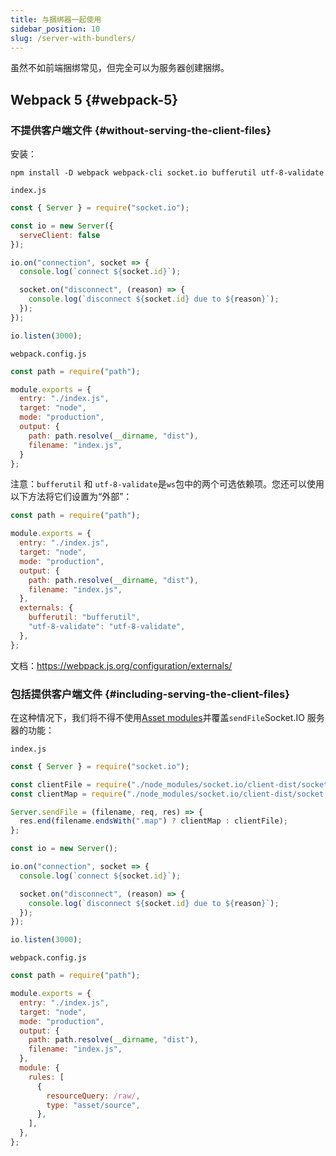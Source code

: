 ```yaml
---
title: 与捆绑器一起使用
sidebar_position: 10
slug: /server-with-bundlers/
---
```


虽然不如前端捆绑常见，但完全可以为服务器创建捆绑。

## Webpack 5 {#webpack-5}

### 不提供客户端文件 {#without-serving-the-client-files}

安装：

```
npm install -D webpack webpack-cli socket.io bufferutil utf-8-validate
```

`index.js`

```js
const { Server } = require("socket.io");

const io = new Server({
  serveClient: false
});

io.on("connection", socket => {
  console.log(`connect ${socket.id}`);

  socket.on("disconnect", (reason) => {
    console.log(`disconnect ${socket.id} due to ${reason}`);
  });
});

io.listen(3000);
```

`webpack.config.js`

```js
const path = require("path");

module.exports = {
  entry: "./index.js",
  target: "node",
  mode: "production",
  output: {
    path: path.resolve(__dirname, "dist"),
    filename: "index.js",
  }
};
```

注意：`bufferutil` 和 `utf-8-validate`是`ws`包中的两个可选依赖项。您还可以使用以下方法将它们设置为“外部”：

```js
const path = require("path");

module.exports = {
  entry: "./index.js",
  target: "node",
  mode: "production",
  output: {
    path: path.resolve(__dirname, "dist"),
    filename: "index.js",
  },
  externals: {
    bufferutil: "bufferutil",
    "utf-8-validate": "utf-8-validate",
  },
};
```

文档：https://webpack.js.org/configuration/externals/

### 包括提供客户端文件 {#including-serving-the-client-files}

在这种情况下，我们将不得不使用[Asset modules](https://webpack.js.org/guides/asset-modules/)并覆盖`sendFile`Socket.IO 服务器的功能：

`index.js`

```js
const { Server } = require("socket.io");

const clientFile = require("./node_modules/socket.io/client-dist/socket.io.min?raw");
const clientMap = require("./node_modules/socket.io/client-dist/socket.io.min.js.map?raw");

Server.sendFile = (filename, req, res) => {
  res.end(filename.endsWith(".map") ? clientMap : clientFile);
};

const io = new Server();

io.on("connection", socket => {
  console.log(`connect ${socket.id}`);

  socket.on("disconnect", (reason) => {
    console.log(`disconnect ${socket.id} due to ${reason}`);
  });
});

io.listen(3000);
```

`webpack.config.js`

```js
const path = require("path");

module.exports = {
  entry: "./index.js",
  target: "node",
  mode: "production",
  output: {
    path: path.resolve(__dirname, "dist"),
    filename: "index.js",
  },
  module: {
    rules: [
      {
        resourceQuery: /raw/,
        type: "asset/source",
      },
    ],
  },
};
```
